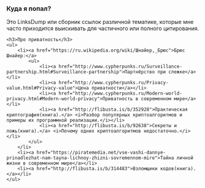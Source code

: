 <html><head><meta http-equiv="Content-Type" content="text/html; charset=utf-8">
<title>Вечность пахнет нефтью</title>
</head>
<body>
	<h3>Куда я попал?</h3>
	Это LinksDump или сборник ссылок различной тематике, которые мне часто приходится выискивать для частичного или полного цитирования.

	<h3>Про приватность</h3>
	<ul>
		<li><a href="https://ru.wikipedia.org/wiki/Шнайер,_Брюс">Брюс Шнайер:</a>
			<ul>
				<li><a href="http://www.cypherpunks.ru/Surveillance-partnership.html#Surveillance-partnership">Партнёрство при слежке</a></li>
				<li><a href="http://www.cypherpunks.ru/Privacy-value.html#Privacy-value">Цена приватности</a></li>
				<li><a href="http://www.cypherpunks.ru/Modern-world-privacy.html#Modern-world-privacy">Приватность в современном мире</a></li>
				<li><a href="http://flibusta.is/b/352928">Практическая криптография(книга).</a> <i>Разбор популярных криптоалгоритмов и примеры их программной реализации.</i></li>
				<li><a href="http://flibusta.is/b/92638">Секреты и ложь(книга).</a> <i>Почему одних криптоалгоритмов недостаточно.</i></li>
			</ul>
		</li>
		<li><a href="https://piratemedia.net/vse-vashi-dannye-prinadlezhat-nam-tayna-lichnoy-zhizni-sovremennom-mire">Тайна личной жизни в современном мире</a></li>
		<li><a href="http://flibusta.is/b/314483">Взломщики кодов(книга).</a></li>
	</ul>
</body>
</html>
